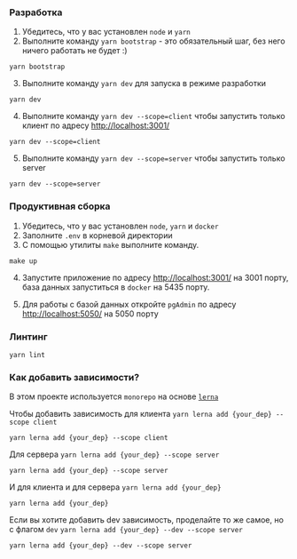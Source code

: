 ### Разработка

1. Убедитесь, что у вас установлен `node` и `yarn`
2. Выполните команду `yarn bootstrap` - это обязательный шаг, без него ничего работать не будет :)

```shell
yarn bootstrap
```
3. Выполните команду `yarn dev` для запуска в режиме разработки
```shell
yarn dev
```
4. Выполните команду `yarn dev --scope=client` чтобы запустить только клиент по адресу [http://localhost:3001/](http://localhost:3001/ "localhost порт 3001")
```shell
yarn dev --scope=client
```
5. Выполните команду `yarn dev --scope=server` чтобы запустить только server
```shell
yarn dev --scope=server
```

### Продуктивная сборка
1. Убедитесь, что у вас установлен `node`, `yarn` и `docker`
2. Заполните `.env` в корневой директории 
3. С помощью утилиты `make` выполните команду.
```shell
make up
```

4. Запустите приложение по адресу [http://localhost:3001/](http://localhost:3001/ "localhost порт 3001") на 3001 порту, база данных запуститься в `docker` на 5435 порту. 

5. Для работы с базой данных откройте `pgAdmin` по адресу [http://localhost:5050/](http://localhost:5050/ "localhost порт 5050") на 5050 порту

### Линтинг

```shell
yarn lint
```

### Как добавить зависимости?
В этом проекте используется `monorepo` на основе [`lerna`](https://github.com/lerna/lerna)

Чтобы добавить зависимость для клиента 
```yarn lerna add {your_dep} --scope client```

```shell
yarn lerna add {your_dep} --scope client
```

Для сервера
```yarn lerna add {your_dep} --scope server```

```shell
yarn lerna add {your_dep} --scope server
```

И для клиента и для сервера
```yarn lerna add {your_dep}```

```shell
yarn lerna add {your_dep}
```


Если вы хотите добавить dev зависимость, проделайте то же самое, но с флагом `dev`
```yarn lerna add {your_dep} --dev --scope server```

```shell
yarn lerna add {your_dep} --dev --scope server
```


